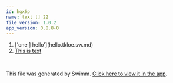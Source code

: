 ```yaml
---
id: hgx6p
name: text [] 22
file_version: 1.0.2
app_version: 0.8.8-0
---
```


<!-- Steps - Do not remove this comment -->
1. ['one ] hello'](hello.tkloe.sw.md)
2. [This is text](this-is-text.ltl9l.sw.md)


<br/>

This file was generated by Swimm. [Click here to view it in the app](https://swimm-web-app.web.app/repos/ls4DA2fLasmQuEbT4ipw/docs/hgx6p).
